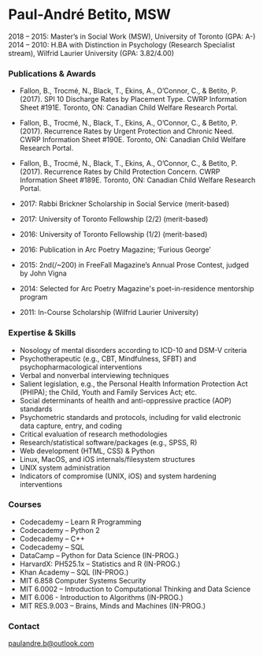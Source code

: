 # Paul-André Betito, MSW

2018 – 2015: Master’s in Social Work (MSW), University of Toronto (GPA: A-) 
2014 – 2010: H.BA with Distinction in Psychology (Research Specialist stream), Wilfrid Laurier University (GPA: 3.82/4.00)

### Publications & Awards

* Fallon, B., Trocmé, N., Black, T., Ekins, A., O’Connor, C., & 
Betito, P. (2017). SPI 10 Discharge Rates by Placement Type. CWRP Information Sheet #191E. Toronto, ON: Canadian Child Welfare Research Portal.
* Fallon, B., Trocmé, N., Black, T., Ekins, A., O’Connor, C., & 
Betito, P. (2017). Recurrence Rates by Urgent Protection and Chronic Need. CWRP Information Sheet #190E. Toronto, ON: Canadian Child Welfare Research Portal.
* Fallon, B., Trocmé, N., Black, T., Ekins, A., O’Connor, C., & 
Betito, P. (2017). Recurrence Rates by Child Protection Concern. CWRP Information Sheet #189E. Toronto, ON: Canadian Child Welfare Research Portal.

* 2017: Rabbi Brickner Scholarship in Social Service (merit-based)
* 2017: University of Toronto Fellowship (2/2) (merit-based)
* 2016: University of Toronto Fellowship (1/2) (merit-based)
* 2016: Publication in Arc Poetry Magazine; ‘Furious George’ 
* 2015: 2nd(/~200) in FreeFall Magazine’s Annual Prose Contest, judged by John Vigna
* 2014: Selected for Arc Poetry Magazine's poet-in-residence mentorship program
* 2011: In-Course Scholarship (Wilfrid Laurier University)

### Expertise & Skills

* Nosology of mental disorders according to ICD-10 and DSM-V criteria
* Psychotherapeutic (e.g., CBT, Mindfulness, SFBT) and psychopharmacological interventions
* Verbal and nonverbal interviewing techniques
* Salient legislation, e.g., the Personal Health Information Protection Act (PHIPA); the Child, Youth and Family Services Act; etc.
* Social determinants of health and anti-oppressive practice (AOP) standards
* Psychometric standards and protocols, including for valid electronic data capture, entry, and coding
* Critical evaluation of research methodologies
* Research/statistical software/packages (e.g., SPSS, R)
* Web development (HTML, CSS) & Python
* Linux, MacOS, and iOS internals/filesystem structures
* UNIX system administration
* Indicators of compromise (UNIX, iOS) and system hardening interventions

### Courses

* Codecademy – Learn R Programming
* Codecademy – Python 2
* Codecademy – C++
* Codecademy – SQL 
* DataCamp – Python for Data Science (IN-PROG.)
* HarvardX: PH525.1x – Statistics and R (IN-PROG.)
* Khan Academy – SQL (IN-PROG.)
* MIT 6.858 Computer Systems Security
* MIT 6.0002 – Introduction to Computational Thinking and Data Science 
* MIT 6.006 - Introduction to Algorithms (IN-PROG.)
* MIT RES.9.003 – Brains, Minds and Machines (IN-PROG.)

### Contact

paulandre.b@outlook.com
